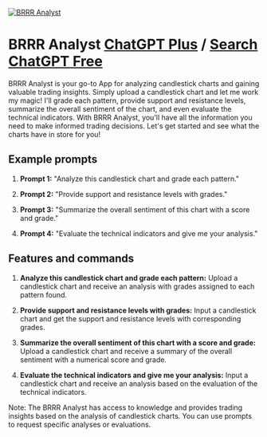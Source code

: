 
[![BRRR Analyst](https://files.oaiusercontent.com/file-aHVRTlpJ3Y0JzSOIAdaflgyW?se=2123-10-17T14%3A42%3A55Z&sp=r&sv=2021-08-06&sr=b&rscc=max-age%3D31536000%2C%20immutable&rscd=attachment%3B%20filename%3Dcc9f84ac-e4a6-4fba-955c-3ca31b8129fe.webp&sig=j67NHVTgc0AcSJJJ%2BFWZKUBy69lS2A2C058foA6a5cY%3D)](https://chat.openai.com/g/g-m1cy0xVjB-brrr-analyst)

# BRRR Analyst [ChatGPT Plus](https://chat.openai.com/g/g-m1cy0xVjB-brrr-analyst) / [Search ChatGPT Free](https://gptcall.net/index.html#/?search=BRRR%20Analyst)

BRRR Analyst is your go-to App for analyzing candlestick charts and gaining valuable trading insights. Simply upload a candlestick chart and let me work my magic! I'll grade each pattern, provide support and resistance levels, summarize the overall sentiment of the chart, and even evaluate the technical indicators. With BRRR Analyst, you'll have all the information you need to make informed trading decisions. Let's get started and see what the charts have in store for you!

## Example prompts

1. **Prompt 1:** "Analyze this candlestick chart and grade each pattern."

2. **Prompt 2:** "Provide support and resistance levels with grades."

3. **Prompt 3:** "Summarize the overall sentiment of this chart with a score and grade."

4. **Prompt 4:** "Evaluate the technical indicators and give me your analysis."

## Features and commands

1. **Analyze this candlestick chart and grade each pattern:** Upload a candlestick chart and receive an analysis with grades assigned to each pattern found.

2. **Provide support and resistance levels with grades:** Input a candlestick chart and get the support and resistance levels with corresponding grades.

3. **Summarize the overall sentiment of this chart with a score and grade:** Upload a candlestick chart and receive a summary of the overall sentiment with a numerical score and grade.

4. **Evaluate the technical indicators and give me your analysis:** Input a candlestick chart and receive an analysis based on the evaluation of the technical indicators.

Note: The BRRR Analyst has access to knowledge and provides trading insights based on the analysis of candlestick charts. You can use prompts to request specific analyses or evaluations.



